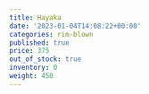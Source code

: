```yaml
---
title: Hayaka
date: '2023-01-04T14:08:22+00:00'
categories: rim-blown
published: true
price: 375
out_of_stock: true
inventory: 0
weight: 450
---
```


